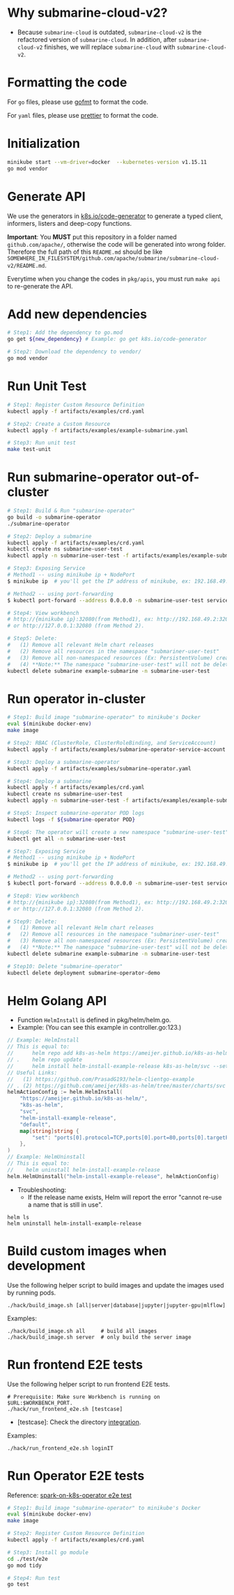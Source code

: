 # Why submarine-cloud-v2?

- Because `submarine-cloud` is outdated, `submarine-cloud-v2` is the refactored version of `submarine-cloud`. In addition, after `submarine-cloud-v2` finishes, we will replace `submarine-cloud` with `submarine-cloud-v2`.

# Formatting the code

For `go` files, please use [gofmt](https://golang.org/pkg/cmd/gofmt/) to format the code.

For `yaml` files, please use [prettier](https://prettier.io/) to format the code.

# Initialization

```bash
minikube start --vm-driver=docker  --kubernetes-version v1.15.11
go mod vendor
```

# Generate API

We use the generators in [k8s.io/code-generator](https://github.com/kubernetes/code-generator) to generate a typed client, informers, listers and deep-copy functions.

**Important**: You **MUST** put this repository in a folder named `github.com/apache/`, otherwise the code will be generated into wrong folder. Therefore the full path of this `README.md` should be like `SOMEWHERE_IN_FILESYSTEM/github.com/apache/submarine/submarine-cloud-v2/README.md`.

Everytime when you change the codes in `pkg/apis`, you must run `make api` to re-generate the API.

# Add new dependencies

```bash
# Step1: Add the dependency to go.mod
go get ${new_dependency} # Example: go get k8s.io/code-generator

# Step2: Download the dependency to vendor/
go mod vendor
```

# Run Unit Test

```bash
# Step1: Register Custom Resource Definition
kubectl apply -f artifacts/examples/crd.yaml

# Step2: Create a Custom Resource
kubectl apply -f artifacts/examples/example-submarine.yaml

# Step3: Run unit test
make test-unit
```

# Run submarine-operator out-of-cluster

```bash
# Step1: Build & Run "submarine-operator"
go build -o submarine-operator
./submarine-operator

# Step2: Deploy a submarine
kubectl apply -f artifacts/examples/crd.yaml
kubectl create ns submarine-user-test
kubectl apply -n submarine-user-test -f artifacts/examples/example-submarine.yaml

# Step3: Exposing Service
# Method1 -- using minikube ip + NodePort
$ minikube ip  # you'll get the IP address of minikube, ex: 192.168.49.2

# Method2 -- using port-forwarding
$ kubectl port-forward --address 0.0.0.0 -n submarine-user-test service/traefik 32080:80

# Step4: View workbench
# http://{minikube ip}:32080(from Method1), ex: http://192.168.49.2:32080
# or http://127.0.0.1:32080 (from Method 2).

# Step5: Delete:
#   (1) Remove all relevant Helm chart releases
#   (2) Remove all resources in the namespace "submariner-user-test"
#   (3) Remove all non-namespaced resources (Ex: PersistentVolume) created by client-go API
#   (4) **Note:** The namespace "submarine-user-test" will not be deleted
kubectl delete submarine example-submarine -n submarine-user-test
```

# Run operator in-cluster

```bash
# Step1: Build image "submarine-operator" to minikube's Docker
eval $(minikube docker-env)
make image

# Step2: RBAC (ClusterRole, ClusterRoleBinding, and ServiceAccount)
kubectl apply -f artifacts/examples/submarine-operator-service-account.yaml

# Step3: Deploy a submarine-operator
kubectl apply -f artifacts/examples/submarine-operator.yaml

# Step4: Deploy a submarine
kubectl apply -f artifacts/examples/crd.yaml
kubectl create ns submarine-user-test
kubectl apply -n submarine-user-test -f artifacts/examples/example-submarine.yaml

# Step5: Inspect submarine-operator POD logs
kubectl logs -f ${submarine-operator POD}

# Step6: The operator will create a new namespace "submarine-user-test"
kubectl get all -n submarine-user-test

# Step7: Exposing Service
# Method1 -- using minikube ip + NodePort
$ minikube ip  # you'll get the IP address of minikube, ex: 192.168.49.2

# Method2 -- using port-forwarding
$ kubectl port-forward --address 0.0.0.0 -n submarine-user-test service/traefik 32080:80

# Step8: View workbench
# http://{minikube ip}:32080(from Method1), ex: http://192.168.49.2:32080
# or http://127.0.0.1:32080 (from Method 2).

# Step9: Delete:
#   (1) Remove all relevant Helm chart releases
#   (2) Remove all resources in the namespace "submariner-user-test"
#   (3) Remove all non-namespaced resources (Ex: PersistentVolume) created by client-go API
#   (4) **Note:** The namespace "submarine-user-test" will not be deleted
kubectl delete submarine example-submarine -n submarine-user-test

# Step10: Delete "submarine-operator"
kubectl delete deployment submarine-operator-demo
```

# Helm Golang API

- Function `HelmInstall` is defined in pkg/helm/helm.go.
- Example: (You can see this example in controller.go:123.)

```go
// Example: HelmInstall
// This is equal to:
// 		helm repo add k8s-as-helm https://ameijer.github.io/k8s-as-helm/
// .	helm repo update
//  	helm install helm-install-example-release k8s-as-helm/svc --set ports[0].protocol=TCP,ports[0].port=80,ports[0].targetPort=9376
// Useful Links:
//   (1) https://github.com/PrasadG193/helm-clientgo-example
// . (2) https://github.com/ameijer/k8s-as-helm/tree/master/charts/svc
helmActionConfig := helm.HelmInstall(
    "https://ameijer.github.io/k8s-as-helm/",
    "k8s-as-helm",
    "svc",
    "helm-install-example-release",
    "default",
    map[string]string {
        "set": "ports[0].protocol=TCP,ports[0].port=80,ports[0].targetPort=9376",
    },
)
// Example: HelmUninstall
// This is equal to:
//    helm uninstall helm-install-example-release
helm.HelmUninstall("helm-install-example-release", helmActionConfig)

```

- Troubleshooting:
  - If the release name exists, Helm will report the error "cannot re-use a name that is still in use".

```
helm ls
helm uninstall helm-install-example-release
```

# Build custom images when development

Use the following helper script to build images and update the images used by running pods.

```
./hack/build_image.sh [all|server|database|jupyter|jupyter-gpu|mlflow]
```

Examples:

```
./hack/build_image.sh all     # build all images
./hack/build_image.sh server  # only build the server image
```

# Run frontend E2E tests

Use the following helper script to run frontend E2E tests.

```
# Prerequisite: Make sure Workbench is running on $URL:$WORKBENCH_PORT.
./hack/run_frontend_e2e.sh [testcase]
```

- [testcase]: Check the directory [integration](../submarine-test/test-e2e/src/test/java/org/apache/submarine/integration/).

Examples:

```
./hack/run_frontend_e2e.sh loginIT
```

# Run Operator E2E tests

Reference: [spark-on-k8s-operator e2e test](https://github.com/GoogleCloudPlatform/spark-on-k8s-operator/tree/master/test/e2e)

```bash
# Step1: Build image "submarine-operator" to minikube's Docker 
eval $(minikube docker-env)
make image

# Step2: Register Custom Resource Definition
kubectl apply -f artifacts/examples/crd.yaml

# Step3: Install go module
cd ./test/e2e
go mod tidy

# Step4: Run test
go test
```
